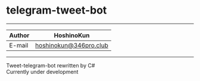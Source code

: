 # telegram-tweet-bot

****
|Author|HoshinoKun|
|---|---
|E-mail|hoshinokun@346pro.club
****

Tweet-telegram-bot rewritten by C#  
Currently under development  
